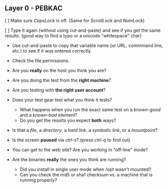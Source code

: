 ## Layer 0 - PEBKAC

[ ] Make sure _CapsLock_ is off. (Same for _ScrollLock_ and _NumLock_)

[ ] Type it again (without using cut-and-paste) and see if you get the same results. (good way to find a typo or a unicode "whitespace" char)

- Use cut-and-paste to copy that variable name (or URL, commmand line, etc.) to see if it was entered correctly.

- Check the file permissions.

- Are you **really** on the host you think you are?

- Are you doing the test from the **right machine**?

- Are you testing with **the right user account**?

- Does your test gear test what you think it tests?
  - What happens when you run the exact same test on a _known-good_ and a _known-bad_ element?
  - Do you get the results you expect **both** ways?

- Is that a _file_, a _directory_, a _hard link_, a _symbolic link_, or a _mountpoint_?

- Is the screen **paused** via _ctrl-s_? (press _ctrl-q_ to find out)

- You can get to the web site? Are you working in "off-line" mode?

- Are the binaries **really** the ones you think are running?
  - Did you install in single user mode when /opt wasn't mounted?
  - Can you check the md5 or sha1 checksum vs. a machine that is running properly?
